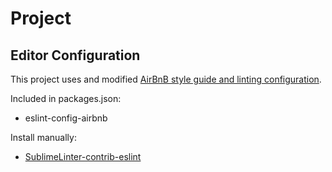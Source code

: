 # Project

## Editor Configuration

This project uses and modified [AirBnB style guide and linting configuration](https://github.com/airbnb/javascript/tree/master/packages/eslint-config-airbnb).

Included in packages.json:
- eslint-config-airbnb

Install manually:
- [SublimeLinter-contrib-eslint](https://github.com/roadhump/SublimeLinter-eslint)
